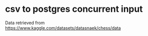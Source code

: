 # csv to postgres concurrent input

Data retrieved from https://www.kaggle.com/datasets/datasnaek/chess/data
